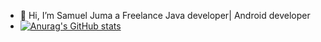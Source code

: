 - 👋 Hi, I’m Samuel Juma a Freelance Java developer| Android developer
- [![Anurag's GitHub stats](https://github-readme-stats.vercel.app/api?username=samueljuma)](https://github.com/samueljuma/github-readme-stats)


<!---
samueljuma/samueljuma is a ✨ special ✨ repository because its `README.md` (this file) appears on your GitHub profile.
You can click the Preview link to take a look at your changes.
--->
